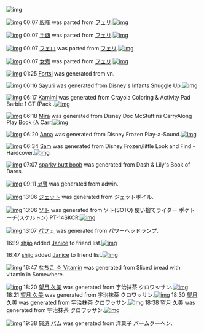 ![img](http://gdrive-cdn.herokuapp.com/537b65a5bc09f0000721dda7/512px-barcode.png)

[![img](http://www.deviantsart.com/3u39kvu.png)](http://www.barcodekanojo.com/kanojo/3192149/%E7%89%88%E5%B3%B0) 00:07 [版峰](http://www.barcodekanojo.com/kanojo/3192149/%E7%89%88%E5%B3%B0) was parted from [フェリ](http://www.barcodekanojo.com/kanojo/3192149/%E7%89%88%E5%B3%B0).[![img](http://www.deviantsart.com/2ekpk5a.jpeg)](http://www.barcodekanojo.com/user/12204/%E3%83%95%E3%82%A7%E3%83%AA) 

[![img](http://www.deviantsart.com/13d2386.png)](http://www.barcodekanojo.com/kanojo/3192155/%E6%89%8B%E9%85%89) 00:07 [手酉](http://www.barcodekanojo.com/kanojo/3192155/%E6%89%8B%E9%85%89) was parted from [フェリ](http://www.barcodekanojo.com/kanojo/3192155/%E6%89%8B%E9%85%89).[![img](http://www.deviantsart.com/2ekpk5a.jpeg)](http://www.barcodekanojo.com/user/12204/%E3%83%95%E3%82%A7%E3%83%AA) 

[![img](http://www.deviantsart.com/3fijj0c.png)](http://www.barcodekanojo.com/kanojo/3192154/%E3%83%95%E3%82%A7%E3%83%AD) 00:07 [フェロ](http://www.barcodekanojo.com/kanojo/3192154/%E3%83%95%E3%82%A7%E3%83%AD) was parted from [フェリ](http://www.barcodekanojo.com/kanojo/3192154/%E3%83%95%E3%82%A7%E3%83%AD).[![img](http://www.deviantsart.com/2ekpk5a.jpeg)](http://www.barcodekanojo.com/user/12204/%E3%83%95%E3%82%A7%E3%83%AA) 

[![img](http://www.deviantsart.com/1u5ojr0.png)](http://www.barcodekanojo.com/kanojo/3192153/%E5%A5%B3%E7%85%AE) 00:07 [女煮](http://www.barcodekanojo.com/kanojo/3192153/%E5%A5%B3%E7%85%AE) was parted from [フェリ](http://www.barcodekanojo.com/kanojo/3192153/%E5%A5%B3%E7%85%AE).[![img](http://www.deviantsart.com/2ekpk5a.jpeg)](http://www.barcodekanojo.com/user/12204/%E3%83%95%E3%82%A7%E3%83%AA) 

[![img](http://www.deviantsart.com/366qsss.png)](http://www.barcodekanojo.com/kanojo/3193253/Fortsi) 01:25 [Fortsi](http://www.barcodekanojo.com/kanojo/3193253/Fortsi) was generated from vn.

[![img](http://www.deviantsart.com/26f46jj.png)](http://www.barcodekanojo.com/kanojo/3193254/Sayuri) 06:16 [Sayuri](http://www.barcodekanojo.com/kanojo/3193254/Sayuri) was generated from Disney's Infants Snuggle Up.[![img](http://www.deviantsart.com/c9mi79.jpeg)](http://www.barcodekanojo.com/product_images/barcode/6018941/1425590124/50x50xDisney,P27s,P20Infants,P20Snuggle,P20Up.jpg,qw=88,ah=88.pagespeed.ic.cS53YkIBup.jpg) 

[![img](http://www.deviantsart.com/395ntnb.png)](http://www.barcodekanojo.com/kanojo/3193255/Kamimi) 06:17 [Kamimi](http://www.barcodekanojo.com/kanojo/3193255/Kamimi) was generated from Crayola Coloring &amp; Activity Pad Barbie 1 CT (Pack .[![img](http://www.deviantsart.com/2h6vusi.jpeg)](http://www.barcodekanojo.com/product_images/barcode/6018942/1425590192/50x50xCrayola,P20Coloring,P20,P26,P20Activity,P20Pad,P20Barbie,P201,P20CT,P20,P28Pack,P20.jpg,qw=88,ah=88.pagespeed.ic.xguIJqgF1m.jpg) 

[![img](http://www.deviantsart.com/2su39uj.png)](http://www.barcodekanojo.com/kanojo/3193256/Mira) 06:18 [Mira](http://www.barcodekanojo.com/kanojo/3193256/Mira) was generated from Disney Doc McStuffins CarryAlong Play Book (A Carr.[![img](http://www.deviantsart.com/2pipkaf.jpeg)](http://www.barcodekanojo.com/product_images/barcode/6018943/1425590249/50x50xDisney,P20Doc,P20McStuffins,P20CarryAlong,P20Play,P20Book,P20,P28A,P20Carr.jpg,qw=88,ah=88.pagespeed.ic.F_erYWVMME.jpg) 

[![img](http://www.deviantsart.com/2od7t55.png)](http://www.barcodekanojo.com/kanojo/3193257/Anna) 06:20 [Anna](http://www.barcodekanojo.com/kanojo/3193257/Anna) was generated from Disney Frozen Play-a-Sound.[![img](http://www.deviantsart.com/13cbtg8.jpeg)](http://www.barcodekanojo.com/product_images/barcode/6018944/1425590351/50x50xDisney,P20Frozen,P20Play-a-Sound.jpg,qw=88,ah=88.pagespeed.ic.rsK5YJgYwY.jpg) 

[![img](http://www.deviantsart.com/39lloib.png)](http://www.barcodekanojo.com/kanojo/3193258/Sam) 06:34 [Sam](http://www.barcodekanojo.com/kanojo/3193258/Sam) was generated from Disney Frozen/little Look and Find - Hardcover.[![img](http://www.deviantsart.com/sg42o2.jpeg)](http://www.barcodekanojo.com/product_images/barcode/6018945/1425591211/Disney%20Frozen%2Flittle%20Look%20and%20Find%20-%20Hardcover.jpg) 

[![img](http://www.deviantsart.com/2fiq9eo.png)](http://www.barcodekanojo.com/kanojo/3193259/sparky%20butt%20boob) 07:07 [sparky butt boob](http://www.barcodekanojo.com/kanojo/3193259/sparky%20butt%20boob) was generated from Dash &amp; Lily's Book of Dares.

[![img](http://www.deviantsart.com/3js655u.png)](http://www.barcodekanojo.com/kanojo/3193260/%EC%BD%94%ED%8C%A9) 09:11 [코팩](http://www.barcodekanojo.com/kanojo/3193260/%EC%BD%94%ED%8C%A9) was generated from adwin.

[![img](http://www.deviantsart.com/3v0urhm.png)](http://www.barcodekanojo.com/kanojo/3193261/%E3%82%B8%E3%82%A7%E3%83%83%E3%83%88) 13:06 [ジェット](http://www.barcodekanojo.com/kanojo/3193261/%E3%82%B8%E3%82%A7%E3%83%83%E3%83%88) was generated from ジェットボイル.

[![img](http://www.deviantsart.com/265boi6.png)](http://www.barcodekanojo.com/kanojo/3193262/%E3%82%BD%E3%83%88) 13:06 [ソト](http://www.barcodekanojo.com/kanojo/3193262/%E3%82%BD%E3%83%88) was generated from ソト(SOTO) 使い捨てライター ポケトーチ(スケルトン) PT-14SKCR.[![img](http://www.deviantsart.com/1q6d6gt.jpeg)](http://www.barcodekanojo.com/product_images/barcode/4620073/1367728740/%E3%83%88%E3%83%BC%E3%83%81.jpg) 

[![img](http://www.deviantsart.com/3tqvecv.png)](http://www.barcodekanojo.com/kanojo/3193263/%E3%83%91%E3%83%95%E3%82%A7) 13:07 [パフェ](http://www.barcodekanojo.com/kanojo/3193263/%E3%83%91%E3%83%95%E3%82%A7) was generated from パワーヘッドランプ.

16:19 [shijo](http://www.barcodekanojo.com/user/442810/shijo) added [Janice](http://www.barcodekanojo.com/kanojo/2410731/Janice) to friend list.[![img](http://gdrive-cdn.herokuapp.com/54f960076d764d0009d4b25c/Janice.png)](http://www.barcodekanojo.com/kanojo/2410731/Janice) 

16:47 [shijo](http://www.barcodekanojo.com/user/442810/shijo) added [Janice](http://www.barcodekanojo.com/kanojo/2410731/Janice) to friend list.[![img](http://gdrive-cdn.herokuapp.com/54f960076d764d0009d4b25c/Janice.png)](http://www.barcodekanojo.com/kanojo/2410731/Janice) 

[![img](http://gdrive-cdn.herokuapp.com/54f95dbf6d764d0009d4b257/PMfut0OuO3.png)](http://www.barcodekanojo.com/kanojo/3193264/%E3%81%AA%E3%81%A1%E3%81%93%20%E2%98%86%20Vitamin) 16:47 [なちこ ☆ Vitamin](http://www.barcodekanojo.com/kanojo/3193264/%E3%81%AA%E3%81%A1%E3%81%93%20%E2%98%86%20Vitamin) was generated from Sliced bread with vitamin in Somewhere.

[![img](http://www.deviantsart.com/15ocb2u.png)](http://www.barcodekanojo.com/kanojo/3193265/%E6%9C%9B%E6%9C%88%20%E4%B9%85%E7%BE%8E) 18:20 [望月 久美](http://www.barcodekanojo.com/kanojo/3193265/%E6%9C%9B%E6%9C%88%20%E4%B9%85%E7%BE%8E) was generated from 宇治抹茶 クロワッサン.[![img](http://www.deviantsart.com/15ocb2u.png)](http://www.barcodekanojo.com/kanojo/3193265/%E6%9C%9B%E6%9C%88%20%E4%B9%85%E7%BE%8E) 18:21 [望月 久美](http://www.barcodekanojo.com/kanojo/3193265/%E6%9C%9B%E6%9C%88%20%E4%B9%85%E7%BE%8E) was generated from 宇治抹茶 クロワッサン.[![img](http://www.deviantsart.com/15ocb2u.png)](http://www.barcodekanojo.com/kanojo/3193265/%E6%9C%9B%E6%9C%88%20%E4%B9%85%E7%BE%8E) 18:30 [望月 久美](http://www.barcodekanojo.com/kanojo/3193265/%E6%9C%9B%E6%9C%88%20%E4%B9%85%E7%BE%8E) was generated from 宇治抹茶 クロワッサン.[![img](http://gdrive-cdn.herokuapp.com/54f974346d764d0009d4b261/6yff-eOa3r.png)](http://www.barcodekanojo.com/kanojo/3193265/%E6%9C%9B%E6%9C%88%20%E4%B9%85%E7%BE%8E) 18:38 [望月 久美](http://www.barcodekanojo.com/kanojo/3193265/%E6%9C%9B%E6%9C%88%20%E4%B9%85%E7%BE%8E) was generated from 宇治抹茶 クロワッサン.[![img](http://gdrive-cdn.herokuapp.com/54f978236d764d0009d4b262/hBZVS6soSr.jpg)](http://www.barcodekanojo.com/product_images/barcode/6018953/1425633558/50x50x,PE5,PAE,P87,PE6,PB2,PBB,PE6,P8A,PB9,PE8,P8C,PB6,P20,PE3,P82,PAF,PE3,P83,PAD,PE3,P83,PAF,PE3,P83,P83,PE3,P82,PB5,PE3,P83,PB3.jpg,qw=88,ah=88.pagespeed.ic.hBZVS6soSr.jpg) 

[![img](http://www.deviantsart.com/2uou764.png)](http://www.barcodekanojo.com/kanojo/3193266/%E6%80%92%E6%B6%9B%20%E3%83%90%E3%83%A0) 19:38 [怒涛 バム](http://www.barcodekanojo.com/kanojo/3193266/%E6%80%92%E6%B6%9B%20%E3%83%90%E3%83%A0) was generated from 洋菓子 バームクーヘン.

